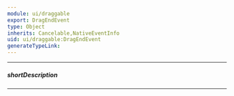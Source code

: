 ```yaml
---
module: ui/draggable
export: DragEndEvent
type: Object
inherits: Cancelable,NativeEventInfo
uid: ui/draggable:DragEndEvent
generateTypeLink: 
---
```

---
##### shortDescription
<!-- Description goes here -->

---
<!-- Description goes here -->